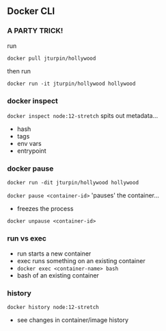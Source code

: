## Docker CLI

### A PARTY TRICK!
run
 ```
 docker pull jturpin/hollywood
 ```
then run 
```
docker run -it jturpin/hollywood hollywood
```

### docker inspect
```docker inspect node:12-stretch```
spits out metadata...
- hash
- tags
- env vars
- entrypoint

### docker pause
```docker run -dit jturpin/hollywood hollywood```

```docker pause <container-id>```
'pauses' the container...
- freezes the process

```docker unpause <container-id>```

### run vs exec
- run starts a new container
- exec runs something on an existing container
- ```docker exec <container-name> bash```
- bash of an existing container


### history
```docker history node:12-stretch```
- see changes in container/image history
